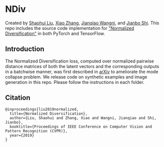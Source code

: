 # NDiv

Created by [Shaohui Liu](https://github.com/B1ueber2y), [Xiao Zhang](https://github.com/xiao7199), [Jianqiao Wangni](https://sites.google.com/view/jianqiaown/), and [Jianbo Shi](http://www.cis.upenn.edu/~jshi/). This repo includes the source code implementation for ["Normalized Diversification"](https://arxiv.org/abs/1904.03608) in both PyTorch and TensorFlow. 

## Introduction
The Normalized Diversification loss, computed over normalized pairwise distance matrices of both the latent vectors and the corresponding outputs in a batchwise manner, was first described in [arXiv](https://arxiv.org/abs/1904.03608) to ameliorate the mode collapse problem. We release code on synthetic examples and image generation in this repo. Please follow the instructions in each folder. 

## Citation
```
@inproceedings{liu2019normalized,
  title={Normalized Diversification},
  author={Liu, Shaohui and Zhang, Xiao and Wangni, Jianqiao and Shi, Jianbo},
  booktitle={Proceedings of IEEE Conference on Computer Vision and Pattern Recognition (CVPR)},
  year={2019}
}
```


